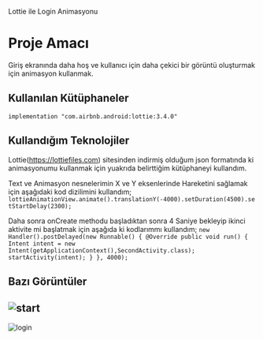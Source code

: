 
Lottie ile Login Animasyonu

# Proje Amacı

Giriş ekranında daha hoş ve kullanıcı için daha çekici bir görüntü oluşturmak için animasyon kullanmak.

## Kullanılan Kütüphaneler

 `implementation "com.airbnb.android:lottie:3.4.0"`  

## Kullandığım Teknolojiler

Lottie(https://lottiefiles.com) sitesinden indirmiş olduğum json formatında ki animasyonumu kullanmak için yuakrıda belirttiğim kütüphaneyi kullandım.

Text ve Animasyon nesnelerimin X ve Y eksenlerinde Hareketini sağlamak için aşağıdaki kod dizilimini kullandım;
 `lottieAnimationView.animate().translationY(-4000).setDuration(4500).setStartDelay(2300);`
 
 Daha sonra onCreate methodu başladıktan sonra 4 Saniye bekleyip ikinci aktivite mi başlatmak için aşağıda ki kodlarımmı kullandım;
 `new Handler().postDelayed(new Runnable() {
            @Override
            public void run() {
                Intent intent = new Intent(getApplicationContext(),SecondActivity.class);
                startActivity(intent);
            }
        }, 4000);`

## Bazı Görüntüler 
![start](https://i.hizliresim.com/ngfj48l.png)
-
![login](https://i.hizliresim.com/q9xa672.png)


